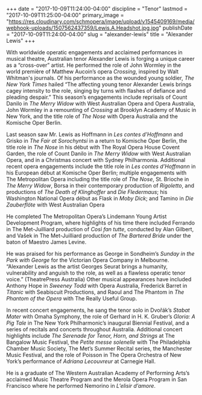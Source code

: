 +++
date = "2017-10-09T11:24:00-04:00"
discipline = "Tenor"
lastmod = "2017-10-09T11:25:00-04:00"
primary_image = "https://res.cloudinary.com/schmopera/image/upload/v1545409169/media/webhook-uploads/1507562437359/Lewis.A.Headshot.jpg.jpg"
publishDate = "2017-10-09T11:24:00-04:00"
slug = "alexander-lewis"
title = "Alexander Lewis"
+++

With worldwide operatic engagements and acclaimed performances in musical theatre, Australian tenor Alexander Lewis is forging a unique career as a “cross-over” artist. He performed the role of John Wormley in the world première of Matthew Aucoin’s opera *Crossing*, inspired by Walt Whitman's journals. Of his performance as the wounded young soldier, *The New York Times* hailed “The affecting young tenor Alexander Lewis brings cagey intensity to the role, singing by turns with flashes of defiance and pleading despair.” This season’s engagements include reprisals of Count Danilo in *The Merry Widow* with West Australian Opera and Opera Australia, John Wormley in a remounting of *Crossing* at Brooklyn Academy of Music in New York, and the title role of *The Nose* with Opera Australia and the Komische Oper Berlin.

Last season saw Mr. Lewis as Hoffmann in *Les contes d’Hoffmann* and Grisko in *The Fair at Sorochyntsi* in a return to Komische Oper Berlin, the title role in *The Nose* in his début with The Royal Opera House Covent Garden, the role of Count Danilo in *The Merry Widow* with West Australian Opera, and in a Christmas concert with Sydney Philharmonia. Additional recent opera engagements include the title role in *Les contes d’Hoffmann* in his European début at Komische Oper Berlin; multiple engagements with The Metropolitan Opera including the title role of *The Nose*, St. Brioche in *The Merry Widow*, Borsa in their contemporary production of *Rigoletto*, and productions of *The Death of Klinghoffer* and *Die Fledermaus*; his Washington National Opera début as Flask in *Moby Dick*; and Tamino in *Die Zauberflöte* with West Australian Opera

He completed The Metropolitan Opera’s Lindemann Young Artist Development Program, where highlights of his time there included Ferrando in The Met-Juilliard production of *Così fan tutte*, conducted by Alan Gilbert, and Vašek in The Met-Juilliard production of *The Bartered Bride* under the baton of Maestro James Levine.

He was praised for his performance as George in Sondheim’s *Sunday in the Park with George* for the Victorian Opera Company in Melbourne. “Alexander Lewis as the artist Georges Seurat brings a humanity, vulnerability and anguish to the role, as well as a flawless operatic tenor voice.” (TheatrePress Australia) Other musical appearances have included Anthony Hope in *Sweeney Todd* with Opera Australia, Frederick Barret in *Titanic* with Seabiscuit Productions, and Raoul and The Phantom in *The Phantom of the Opera* with The Really Useful Group.

In recent concert engagements, he sang the tenor solo in Dvořák’s *Stabat Mater* with Omaha Symphony, the role of Gerhard in H. K. Gruber’s *Gloria: A Pig Tale* in The New York Philharmonic’s inaugural Biennial Festival, and a series of recitals and concerts throughout Australia. Additional concert highlights include *The Serenade for Tenor, Horn, and Strings* at The Bangalow Music Festival, the *Petite messe solenelle* with The Philadelphia Chamber Music Society, The Met’s Summer Recital series, the Manchester Music Festival, and the role of Poisson in The Opera Orchestra of New York’s performance of *Adriana Lecouvreur* at Carnegie Hall.

He is a graduate of The Western Australian Academy of Performing Arts’s acclaimed Music Theatre Program and the Merola Opera Program in San Francisco where he performed Nemorino in *L’elisir d’amore*.
